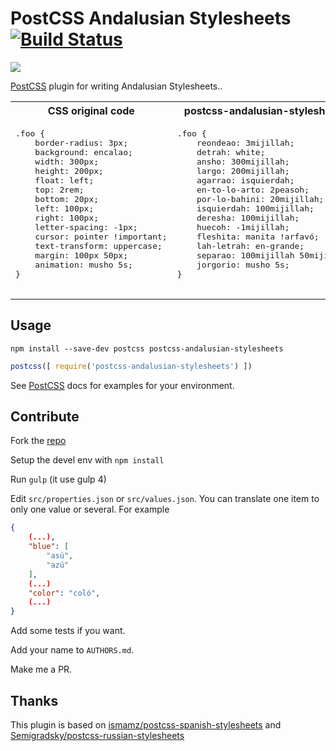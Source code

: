 # PostCSS Andalusian Stylesheets [![Build Status][ci-img]][ci]

[![](https://nodei.co/npm/postcss-andalusian-stylesheets.png?downloads=true&downloadRank=true&stars=true)](https://www.npmjs.com/package/postcss-andalusian-stylesheets)

[PostCSS] plugin for writing Andalusian Stylesheets..

[PostCSS]: https://github.com/postcss/postcss
[ci-img]:  https://travis-ci.org/bameda/postcss-andalusian-stylesheets.svg
[ci]:      https://travis-ci.org/bameda/postcss-andalusian-stylesheets

<table>
    <tbody>
        <tr>
            <th align="center">CSS original code</th>
            <th align="center">postcss-andalusian-stylesheets</th>
        </tr>
        <tr>
            <td>
                <pre lang="css">
.foo {
    border-radius: 3px;
    background: encalao;
    width: 300px;
    height: 200px;
    float: left;
    top: 2rem;
    bottom: 20px;
    left: 100px;
    right: 100px;
    letter-spacing: -1px;
    cursor: pointer !important;
    text-transform: uppercase;
    margin: 100px 50px;
    animation: musho 5s;
}
                </pre>
            </td>
            <td>
                <pre lang="css">
.foo {
    reondeao: 3mijillah;
    detrah: white;
    ansho: 300mijillah;
    largo: 200mijillah;
    agarrao: isquierdah;
    en-to-lo-arto: 2peasoh;
    por-lo-bahini: 20mijillah;
    isquierdah: 100mijillah;
    deresha: 100mijillah;
    huecoh: -1mijillah;
    fleshita: manita !arfavó;
    lah-letrah: en-grande;
    separao: 100mijillah 50mijillah;
    jorgorio: musho 5s;
}
                </pre>
            </td>
        </tr>
    <table>
<tbody>

## Usage

```shell
npm install --save-dev postcss postcss-andalusian-stylesheets
```

```js
postcss([ require('postcss-andalusian-stylesheets') ])
```

See [PostCSS] docs for examples for your environment.


## Contribute

Fork the [repo](https://github.com/bameda/postcss-andalusian-stylesheets)

Setup the devel env with ```npm install```

Run ```gulp``` (it use gulp 4)

Edit ```src/properties.json``` or ```src/values.json```. You can translate one item to only one value or several. For example

```json
{
    (...),
    "blue": [
        "asú",
        "azú"
    ],
    (...)
    "color": "coló",
    (...)
}
```
Add some tests if you want.

Add your name to ```AUTHORS.md```.

Make me a PR.


## Thanks

This plugin is based on [ismamz/postcss-spanish-stylesheets](https://github.com/ismamz/postcss-spanish-stylesheets)  and [Semigradsky/postcss-russian-stylesheets](https://github.com/Semigradsky/postcss-russian-stylesheets/blob/master/src/index.js)
